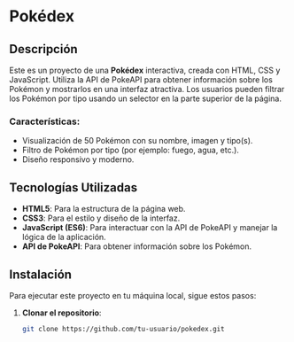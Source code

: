# Pokédex

## Descripción

Este es un proyecto de una **Pokédex** interactiva, creada con HTML, CSS y JavaScript. Utiliza la API de PokeAPI para obtener información sobre los Pokémon y mostrarlos en una interfaz atractiva. Los usuarios pueden filtrar los Pokémon por tipo usando un selector en la parte superior de la página.

### Características:
- Visualización de 50 Pokémon con su nombre, imagen y tipo(s).
- Filtro de Pokémon por tipo (por ejemplo: fuego, agua, etc.).
- Diseño responsivo y moderno.

## Tecnologías Utilizadas
- **HTML5**: Para la estructura de la página web.
- **CSS3**: Para el estilo y diseño de la interfaz.
- **JavaScript (ES6)**: Para interactuar con la API de PokeAPI y manejar la lógica de la aplicación.
- **API de PokeAPI**: Para obtener información sobre los Pokémon.

## Instalación

Para ejecutar este proyecto en tu máquina local, sigue estos pasos:

1. **Clonar el repositorio**:
   ```bash
   git clone https://github.com/tu-usuario/pokedex.git
